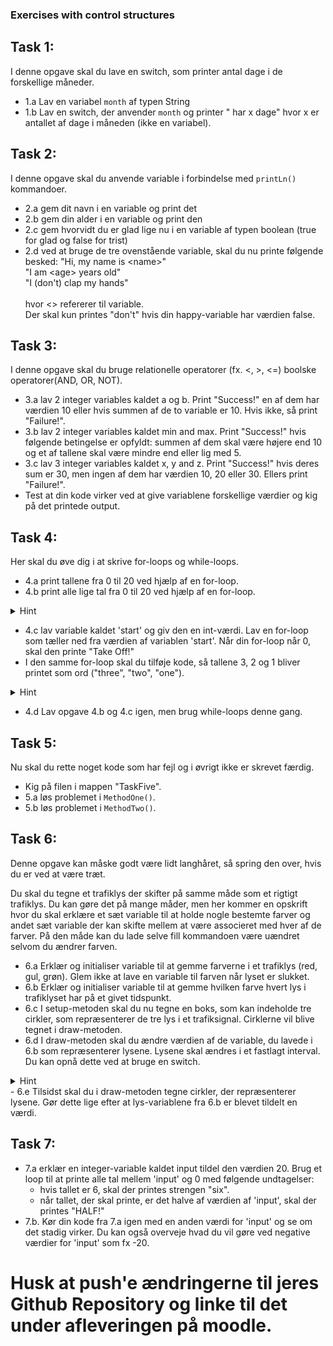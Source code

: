 ### Exercises with control structures

## Task 1: 
I denne opgave skal du lave en switch, som printer antal dage i de forskellige måneder.
- 1.a Lav en variabel `month` af typen String
- 1.b Lav en switch, der anvender `month` og printer "<month> har x dage" hvor x er antallet af dage i måneden (ikke en variabel). 


## Task 2: 
I denne opgave skal du anvende variable i forbindelse med <code>printLn()</code> kommandoer.
- 2.a gem dit navn i en variable og print det
- 2.b gem din alder i en variable og print den
- 2.c gem hvorvidt du er glad lige nu i en variable af typen boolean (true for glad og false for trist) 
- 2.d ved at bruge de tre ovenstående variable, skal du nu printe følgende besked:
    "Hi, my name is \<name\>" <br />
    "I am \<age\> years old" <br />
    "I (don't) clap my hands" <br />
                                <br />
    hvor \<\> refererer til variable. <br />
    Der skal kun printes "don't" hvis din happy-variable har værdien false. <br />
                                
## Task 3:
I denne opgave skal du bruge relationelle operatorer (fx. <, >, <=) boolske operatorer(AND, OR, NOT).

- 3.a lav 2 integer variables kaldet a og b. Print "Success!" en af dem har værdien 10 eller hvis summen af de to variable er 10. Hvis ikke, så print "Failure!".
- 3.b lav 2 integer variables kaldet min and max. Print "Success!" hvis følgende betingelse er opfyldt: summen af dem skal være højere end 10 og et af tallene skal være mindre end eller lig med 5.
- 3.c lav 3 integer variables kaldet x, y and z. Print "Success!" hvis deres sum er 30, men ingen af dem har værdien 10, 20 eller 30. Ellers print "Failure!".
- Test at din kode virker ved at give variablene forskellige værdier og kig på det printede output. 

 

## Task 4: 
Her skal du øve dig i at skrive for-loops og while-loops. 
- 4.a print tallene fra 0 til 20 ved hjælp af en for-loop.
- 4.b print alle lige tal fra 0 til 20 ved hjælp af en for-loop. 
<details>
        <summary>
           Hint
        </summary>
        google 'java modulus even number'
    </details>  

- 4.c lav variable kaldet 'start' og giv den en int-værdi. Lav en for-loop som tæller ned fra værdien af variablen 'start'. Når din for-loop når 0, skal den printe "Take Off!"
- I den samme for-loop skal du tilføje kode, så tallene 3, 2 og 1 bliver printet som ord ("three", "two", "one").
<details>
        <summary>
           Hint
        </summary>
        String counterAsString="";
        switch(i){
            case 3: counterAsString = "three"
            ...
        }
    </details> 

- 4.d Lav opgave 4.b og 4.c igen, men brug while-loops denne gang. 


## Task 5: 
Nu skal du rette noget kode som har fejl og i øvrigt ikke er skrevet færdig.

- Kig på filen i mappen "TaskFive". 
- 5.a løs problemet i <code>MethodOne()</code>.
- 5.b løs problemet i <code>MethodTwo()</code>.

## Task 6: 
Denne opgave kan måske godt være lidt langhåret, så spring den over, hvis du er ved at være træt. 

Du skal du tegne et trafiklys der skifter på samme måde som et rigtigt trafiklys. 
Du kan gøre det på mange måder, men her kommer en opskrift hvor du skal erklære et sæt variable til at holde nogle bestemte farver og andet sæt variable der kan skifte mellem at være associeret med hver af de farver. 
På den måde kan du lade selve fill kommandoen være uændret selvom du ændrer farven. 

- 6.a Erklær og initialiser variable til at gemme farverne i et trafiklys (red, gul, grøn). Glem ikke at lave en variable til farven når lyset er slukket.
- 6.b Erklær og initialiser variable til at gemme hvilken farve hvert lys i trafiklyset har på et givet tidspunkt. 
- 6.c I setup-metoden skal du nu tegne en boks, som kan indeholde tre cirkler, som repræsenterer de tre lys i et trafiksignal. Cirklerne vil blive tegnet i draw-metoden.
- 6.d I draw-metoden skal du ændre værdien af de variable, du lavede i 6.b som repræsenterer lysene. Lysene skal ændres i et fastlagt interval. Du kan opnå dette ved at bruge en switch.
<details>
        <summary>
           Hint
        </summary>
       switch(frameCount%300){
        ...
       }
    </details> 
- 6.e Tilsidst skal du i draw-metoden tegne cirkler, der repræsenterer lysene. Gør dette lige efter at lys-variablene fra 6.b er blevet tildelt en værdi.


## Task 7: 
- 7.a erklær en integer-variable kaldet input tildel den værdien 20. Brug et loop til at printe alle tal mellem 'input' og 0 med følgende undtagelser: 
    - hvis tallet er 6, skal der printes strengen "six".
    - når tallet, der skal printe, er det halve af værdien af 'input', skal der printes "HALF!"
- 7.b. Kør din kode fra 7.a igen med en anden værdi for 'input' og se om det stadig virker. Du kan også overveje hvad du vil gøre ved negative værdier for 'input' som fx -20.
    
# Husk at push'e ændringerne til jeres Github Repository og linke til det under afleveringen på moodle. 


